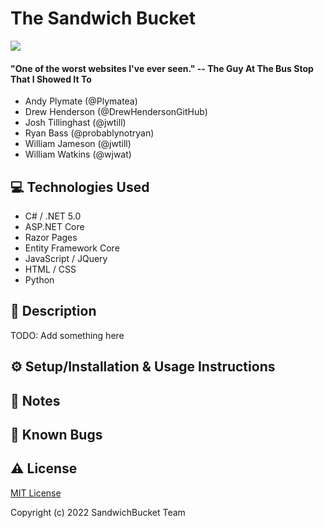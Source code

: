 # The Sandwich Bucket

<img src="https://i.imgur.com/ExbewZk.png" />

#### "One of the worst websites I've ever seen." -- The Guy At The Bus Stop That I Showed It To

* Andy Plymate (@Plymatea)
* Drew Henderson (@DrewHendersonGitHub)
* Josh Tillinghast (@jwtill)
* Ryan Bass (@probablynotryan)
* William Jameson (@jwtill)
* William Watkins (@wjwat)

## :computer: Technologies Used

* C# / .NET 5.0
* ASP.NET Core
* Razor Pages
* Entity Framework Core
* JavaScript / JQuery
* HTML / CSS
* Python

## :memo: Description

TODO: Add something here

## :gear: Setup/Installation & Usage Instructions

## :page_facing_up: Notes

## :lady_beetle: Known Bugs

## :warning: License

[MIT License](https://opensource.org/licenses/MIT)

Copyright (c) 2022 SandwichBucket Team